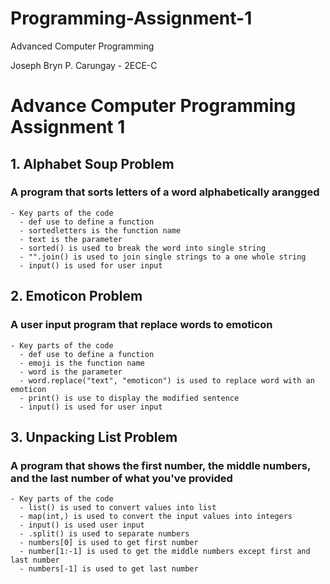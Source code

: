 # Programming-Assignment-1

Advanced Computer Programming 

Joseph Bryn P. Carungay - 2ECE-C 

# Advance Computer Programming Assignment 1

## 1. Alphabet Soup Problem
  ### A program that sorts letters of a word alphabetically arangged
    - Key parts of the code
      - def use to define a function
      - sortedletters is the function name
      - text is the parameter
      - sorted() is used to break the word into single string
      - "".join() is used to join single strings to a one whole string
      - input() is used for user input
     
## 2. Emoticon Problem 
  ### A user input program that replace words to emoticon
    - Key parts of the code
      - def use to define a function
      - emoji is the function name
      - word is the parameter
      - word.replace("text", "emoticon") is used to replace word with an emoticon
      - print() is use to display the modified sentence
      - input() is used for user input
      
## 3. Unpacking List Problem 
  ### A program that shows the first number, the middle numbers, and the last number of what you've provided
    - Key parts of the code
      - list() is used to convert values into list
      - map(int,) is used to convert the input values into integers
      - input() is used user input
      - .split() is used to separate numbers
      - numbers[0] is used to get first number
      - number[1:-1] is used to get the middle numbers except first and last number
      - numbers[-1] is used to get last number
